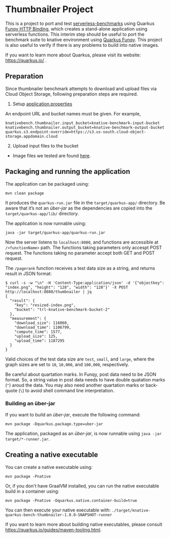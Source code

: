 # Thumbnailer Project

This is a project to port and test [serverless-benchmarks](https://github.com/spcl/serverless-benchmarks) using Quarkus
[Funqy HTTP Binding](https://quarkus.io/guides/funqy-http), which creates a stand-alone application using serverless functions.
This interim step should be useful to port the benchmark suite to knative environment using [Quarkus Funqy](https://quarkus.io/guides/funqy).
This project is also useful to verify if there is any problems to build into native images.

If you want to learn more about Quarkus, please visit its website: https://quarkus.io/ .

## Preparation 

Since thumbnailer benchmark attempts to download and upload files via Cloud Object Storage, following preparation steps are required.
1) Setup [application.properties](src/main/resources/application.properties)

An endpoint URL and bucket names must be given. For example,
```
knativebench.thumbnailer.input_bucket=knative-benchmark-input-bucket
knativebench.thumbnailer.output_bucket=knative-benchmark-output-bucket
quarkus.s3.endpoint-override=https://s3.us-south.cloud-object-storage.appdomain.cloud
```

2) Upload input files to the bucket
- Image files we tested are found [here](https://github.com/spcl/serverless-benchmarks-data/tree/6a17a460f289e166abb47ea6298fb939e80e8beb/200.multimedia/210.thumbnailer).

## Packaging and running the application

The application can be packaged using:
```shell script
mvn clean package
```
It produces the `quarkus-run.jar` file in the `target/quarkus-app/` directory.
Be aware that it’s not an _über-jar_ as the dependencies are copied into the `target/quarkus-app/lib/` directory.

The application is now runnable using:
```shell script
java -jar target/quarkus-app/quarkus-run.jar
```

Now the server listens to `localhost:8080`, and functions are accessible at `/<functionName>` path. 
The functions taking parameters only accespt POST request. The functions taking no parameter accept both GET and POST request.

The `/pagerank` function receives a test data size as a string, and returns result in JSON format:
```
$ curl -s -w "\n" -H 'Content-Type:application/json' -d '{"objectkey": "index.png", "height": "128", "width": "128"}' -X POST http://localhost:8080/thumbnailer | jq
{
  "result": {
    "key": "resized-index.png",
    "bucket": "trl-knative-benchmark-bucket-2"
  },
  "measurement": {
    "download_size": 116060,
    "download_time": 1106799,
    "compute_time": 1577,
    "upload_size": 125,
    "upload_time": 1187295
  }
}

```
Valid choices of the test data size are `test`, `small`, and `large`, where the graph sizes are set to `10`, `10,000`, and `100,000`, respectively.

Be careful about quartation marks. In Funqy, post data need to be JSON format. So, a string value in post data needs to have double quatation marks (`"`)
aroud the data. You may also need another quartation marks or back-quote (`\`) to avoid shell command line interpretation.

### Building an über-jar
If you want to build an _über-jar_, execute the following command:
```shell script
mvn package -Dquarkus.package.type=uber-jar
```

The application, packaged as an _über-jar_, is now runnable using `java -jar target/*-runner.jar`.

## Creating a native executable

You can create a native executable using: 
```shell script
mvn package -Pnative
```

Or, if you don't have GraalVM installed, you can run the native executable build in a container using: 
```shell script
mvn package -Pnative -Dquarkus.native.container-build=true
```

You can then execute your native executable with: `./target/knative-quarkus-bench-thumbnailer-1.0.0-SNAPSHOT-runner`

If you want to learn more about building native executables, please consult https://quarkus.io/guides/maven-tooling.html.
